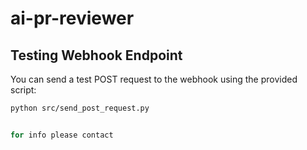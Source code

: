 # ai-pr-reviewer

## Testing Webhook Endpoint

You can send a test POST request to the webhook using the provided script:

```bash
python src/send_post_request.py


for info please contact
